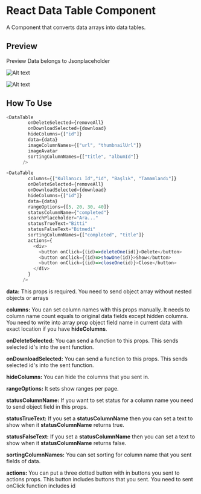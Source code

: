 # React Data Table Component
A Component that converts data arrays into data tables.

## Preview
Preview Data belongs to Jsonplaceholder

![Alt text](https://imgur.com/SDzpT5p.jpg)

![Alt text](https://imgur.com/ubFkFm3.jpg)


## How To Use
```javascript
<DataTable
        onDeleteSelected={removeAll}
        onDownloadSelected={download}
        hideColumns={["id"]}
        data={data}
        imageColumnNames={["url", "thumbnailUrl"]}
        imageAvatar
        sortingColumnNames={["title", "albumId"]}
      />
```

```javascript
<DataTable
        columns={["Kullanıcı Id","id", "Başlık", "Tamamlandı"]}
        onDeleteSelected={removeAll}
        onDownloadSelected={download}
        hideColumns={["id"]}
        data={data}
        rangeOptions={[5, 20, 30, 40]}
        statusColumnName={"completed"}
        searchPlaceholder="Ara..."
        statusTrueText="Bitti"
        statusFalseText="Bitmedi"
        sortingColumnNames={["completed", "title"]}
        actions={
          <div>
            <button onClick={(id)=>deleteOne(id)}>Delete</button>
            <button onClick={(id)=>showOne(id)}>Show</button>
            <button onClick={(id)=>closeOne(id)}>Close</button>
          </div>
        }
      />
```

**data:** This props is required. You need to send object array without nested objects or arrays

**columns:** You can set column names with this props manually. It needs to column name count equals to original data fields except hidden columns. You need to write into array prop object field name in current data with exact location if you have **hideColumns**.

**onDeleteSelected:** You can send a function to this props. This sends selected id's into the sent function.

**onDownloadSelected:** You can send a function to this props. This sends selected id's into the sent function.

**hideColumns:** You can hide the columns that you sent in.

**rangeOptions:** It sets show ranges per page.

**statusColumnName:** If you want to set status for a column name you need to send object field in this props.

**statusTrueText:** If you set a **statusColumnName** then you can set a text to show when it **statusColumnName** returns true.

**statusFalseText:** If you set a **statusColumnName** then you can set a text to show when it **statusColumnName** returns false.

**sortingColumnNames:** You can set sorting for column name that you sent fields of data.

**actions:** You can put a three dotted button with in buttons you sent to actions props. This button includes buttons that you sent. You need to sent onClick function includes id


